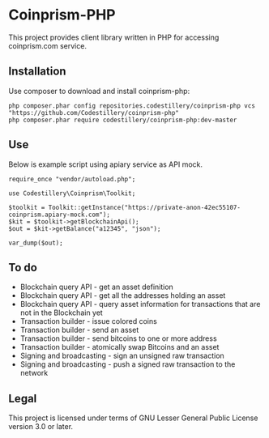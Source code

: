 # Coinprism-PHP

This project provides client library written in PHP for accessing coinprism.com service.

## Installation

Use composer to download and install coinprism-php:

```
php composer.phar config repositories.codestillery/coinprism-php vcs "https://github.com/Codestillery/coinprism-php"
php composer.phar require codestillery/coinprism-php:dev-master
```

## Use

Below is example script using apiary service as API mock.

```
require_once "vendor/autoload.php";

use Codestillery\Coinprism\Toolkit;

$toolkit = Toolkit::getInstance("https://private-anon-42ec55107-coinprism.apiary-mock.com");
$kit = $toolkit->getBlockchainApi();
$out = $kit->getBalance("a12345", "json");

var_dump($out);
```

## To do

* Blockchain query API - get an asset definition
* Blockchain query API - get all the addresses holding an asset
* Blockchain query API - query asset information for transactions that are not in the Blockchain yet
* Transaction builder - issue colored coins
* Transaction builder - send an asset
* Transaction builder - send bitcoins to one or more address
* Transaction builder - atomically swap Bitcoins and an asset
* Signing and broadcasting - sign an unsigned raw transaction
* Signing and broadcasting - push a signed raw transaction to the network

## Legal

This project is licensed under terms of GNU Lesser General Public License version 3.0 or later.
